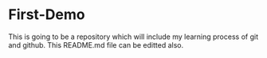 # First-Demo
This is going to be a repository which will include my learning process of git and github.
This README.md file can be editted also.
